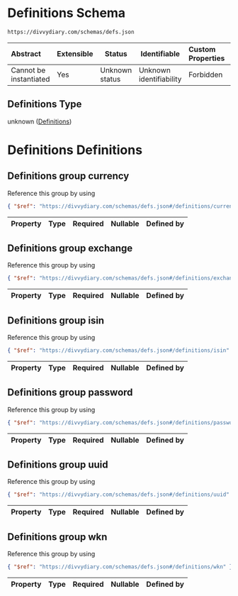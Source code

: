 # Definitions Schema

```txt
https://divvydiary.com/schemas/defs.json
```

| Abstract               | Extensible | Status         | Identifiable            | Custom Properties | Additional Properties | Access Restrictions | Defined In                                                   |
| :--------------------- | ---------- | -------------- | ----------------------- | :---------------- | --------------------- | ------------------- | ------------------------------------------------------------ |
| Cannot be instantiated | Yes        | Unknown status | Unknown identifiability | Forbidden         | Allowed               | none                | [defs.json](../src/schemas/defs.json "open original schema") |

## Definitions Type

unknown ([Definitions](defs.md))

# Definitions Definitions

## Definitions group currency

Reference this group by using

```json
{ "$ref": "https://divvydiary.com/schemas/defs.json#/definitions/currency" }
```

| Property | Type | Required | Nullable | Defined by |
| :------- | ---- | -------- | -------- | :--------- |


## Definitions group exchange

Reference this group by using

```json
{ "$ref": "https://divvydiary.com/schemas/defs.json#/definitions/exchange" }
```

| Property | Type | Required | Nullable | Defined by |
| :------- | ---- | -------- | -------- | :--------- |


## Definitions group isin

Reference this group by using

```json
{ "$ref": "https://divvydiary.com/schemas/defs.json#/definitions/isin" }
```

| Property | Type | Required | Nullable | Defined by |
| :------- | ---- | -------- | -------- | :--------- |


## Definitions group password

Reference this group by using

```json
{ "$ref": "https://divvydiary.com/schemas/defs.json#/definitions/password" }
```

| Property | Type | Required | Nullable | Defined by |
| :------- | ---- | -------- | -------- | :--------- |


## Definitions group uuid

Reference this group by using

```json
{ "$ref": "https://divvydiary.com/schemas/defs.json#/definitions/uuid" }
```

| Property | Type | Required | Nullable | Defined by |
| :------- | ---- | -------- | -------- | :--------- |


## Definitions group wkn

Reference this group by using

```json
{ "$ref": "https://divvydiary.com/schemas/defs.json#/definitions/wkn" }
```

| Property | Type | Required | Nullable | Defined by |
| :------- | ---- | -------- | -------- | :--------- |

